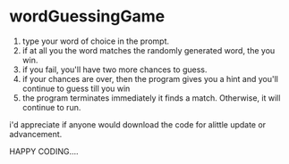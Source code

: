 # wordGuessingGame
1. type your word of choice in the prompt.
2. if at all you the word matches the randomly generated word,
the you win.
3. if you fail, you'll have two more chances to guess.  
4. if your chances are over, then the program gives you a hint and you'll continue to guess till you win
5. the program terminates immediately it finds a match. Otherwise, it will continue to run.


i'd appreciate if anyone would download the code for alittle update or advancement.

HAPPY CODING....
